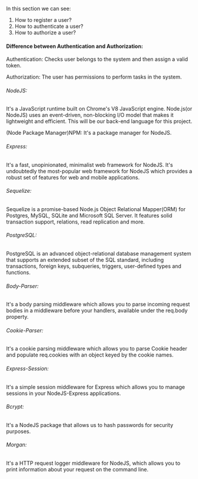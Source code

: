 In this section we can see:

1) How to register a user?
2) How to authenticate a user?
3) How to authorize a user?

#### Difference between Authentication and Authorization:

Authentication:
Checks user belongs to the system and then assign a valid token.

Authorization:
The user has permissions to perform tasks in the system.

###### NodeJS: 
It's a JavaScript runtime built on Chrome's V8 JavaScript engine. Node.js(or NodeJS) uses an event-driven, non-blocking I/O model that makes it lightweight and efficient. This will be our back-end language for this project.

(Node Package Manager)NPM: It's a package manager for NodeJS.

###### Express: 
It's a fast, unopinionated, minimalist web framework for NodeJS. It's undoubtedly the most-popular web framework for NodeJS which provides a robust set of features for web and mobile applications.

###### Sequelize: 
Sequelize is a promise-based Node.js Object Relational Mapper(ORM) for Postgres, MySQL, SQLite and Microsoft SQL Server. It features solid transaction support, relations, read replication and more.

###### PostgreSQL: 
PostgreSQL is an advanced object-relational database management system that supports an extended subset of the SQL standard, including
transactions, foreign keys, subqueries, triggers, user-defined types
and functions.

###### Body-Parser: 
It's a body parsing middleware which allows you to parse incoming request bodies in a middleware before your handlers, available under the req.body property.

######  Cookie-Parser: 
It's a cookie parsing middleware which allows you to parse Cookie header and populate req.cookies with an object keyed by the cookie names.

###### Express-Session: 
It's a simple session middleware for Express which allows you to manage sessions in your NodeJS-Express applications.

######  Bcrypt: 
It's a NodeJS package that allows us to hash passwords for security purposes.

###### Morgan: 
It's a HTTP request logger middleware for NodeJS, which allows you to print information about your request on the command line.